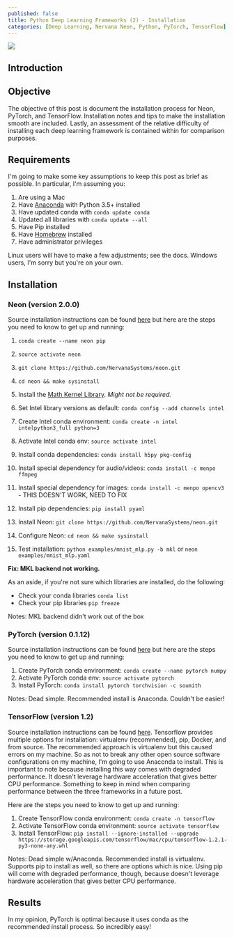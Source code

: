 ```yaml
---
published: false
title: Python Deep Learning Frameworks (2) - Installation
categories: [Deep Learning, Nervana Neon, Python, PyTorch, TensorFlow]
---
```

![](/assets/images/include.jpeg?raw=true)

## Introduction


## Objective
The objective of this post is document the installation process for Neon, PyTorch, and TensorFlow. Installation notes and tips to make the installation smooth are included. Lastly, an assessment of the relative difficulty of installing each deep learning framework is contained within for comparison purposes. 

## Requirements
I'm going to make some key assumptions to keep this post as brief as possible. In particular, I'm assuming you:

1. Are using a Mac
2. Have [Anaconda](https://www.continuum.io/downloads) with Python 3.5+ installed
3. Have updated conda with `conda update conda`
4. Updated all libraries with `conda update --all`
5. Have Pip installed
6. Have [Homebrew](https://brew.sh/) installed
7. Have administrator privileges

Linux users will have to make a few adjustments; see the docs. Windows users, I'm sorry but you're on your own. 

## Installation 

### Neon (version 2.0.0)
Source installation instructions can be found [here](http://neon.nervanasys.com/docs/latest/installation.html) but here are the steps you need to know to get up and running:
1. `conda create --name neon pip`
2. `source activate neon`
3. `git clone https://github.com/NervanaSystems/neon.git`
4. `cd neon && make sysinstall`

1. Install the [Math Kernel Library](https://software.intel.com/en-us/mkl). *Might not be required.*
2. Set Intel library versions as default: `conda config --add channels intel`
3. Create Intel conda environment: `conda create -n intel intelpython3_full python=3`
4. Activate Intel conda env: `source activate intel`
5. Install conda dependencies: `conda install h5py pkg-config`
6. Install special dependency for audio/videos: `conda install -c menpo ffmpeg`
7. Install special dependency for images: `conda install -c menpo opencv3` - THIS DOESN'T WORK, NEED TO FIX
8. Install pip dependencies: `pip install pyaml`
9. Install Neon: `git clone https://github.com/NervanaSystems/neon.git`
10. Configure Neon: `cd neon && make sysinstall`
11. Test installation: `python examples/mnist_mlp.py -b mkl` or `neon examples/mnist_mlp.yaml`

**Fix: MKL backend not working.**

As an aside, if you're not sure which libraries are installed, do the following:
- Check your conda libraries `conda list`  
- Check your pip libraries `pip freeze` 

Notes: MKL backend didn't work out of the box

### PyTorch (version 0.1.12)
Source installation instructions can be found [here](http://pytorch.org/) but here are the steps you need to know to get up and running:
1. Create PyTorch conda environment: `conda create --name pytorch numpy`
2. Activate PyTorch conda env: `source activate pytorch`
3. Install PyTorch: `conda install pytorch torchvision -c soumith`

Notes: Dead simple. Recommended install is Anaconda. Couldn't be easier!

### TensorFlow (version 1.2)
Source installation instructions can be found [here](https://www.tensorflow.org/install/install_mac). Tensorflow provides multiple options for installation: virtualenv (recommended), pip, Docker, and from source. The recommended approach is virtualenv but this caused errors on my machine. So as not to break any other open source software configurations on my machine, I'm going to use Anaconda to install. This is important to note because installing this way comes with degraded performance. It doesn't leverage hardware acceleration that gives better CPU performance. Something to keep in mind when comparing performance between the three frameworks in a future post. 

Here are the steps you need to know to get up and running:
1. Create TensorFlow conda environment: `conda create -n tensorflow`
2. Activate TensorFlow conda environment: `source activate tensorflow`
3. Install TensorFlow: `pip install --ignore-installed --upgrade https://storage.googleapis.com/tensorflow/mac/cpu/tensorflow-1.2.1-py3-none-any.whl`

Notes: Dead simple w/Anaconda. Recommended install is virtualenv. Supports pip to install as well, so there are options which is nice. Using pip will come with degraded performance, though, because doesn't leverage hardware acceleration that gives better CPU performance. 

## Results
In my opinion, PyTorch is optimal because it uses conda as the recommended install process. So incredibly easy!

